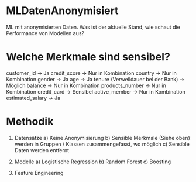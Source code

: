 # MLDatenAnonymisiert
ML mit anonymisierten Daten. Was ist der aktuelle Stand, wie schaut die Performance von Modellen aus?

# Welche Merkmale sind sensibel?
customer_id -> Ja
credit_score -> Nur in Kombination
country -> Nur in Kombination
gender -> Ja
age -> Ja
tenure (Verweildauer bei der Bank) -> Möglich
balance -> Nur in Kombination
products_number -> Nur in Kombination
credit_card -> Sensibel
active_member -> Nur in Kombination
estimated_salary -> Ja

# Methodik
1. Datensätze
a) Keine Anonymisierung
b) Sensible Merkmale (Siehe oben) werden in Gruppen / Klassen zusammengefasst, wo möglich
c) Sensible Daten werden entfernt

2. Modelle
a) Logistische Regression
b) Random Forest
c) Boosting

3. Feature Engineering